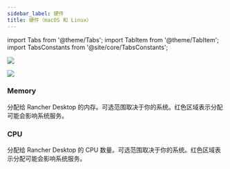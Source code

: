 ```yaml
---
sidebar_label: 硬件
title: 硬件（macOS 和 Linux）
---
```


import Tabs from '@theme/Tabs';
import TabItem from '@theme/TabItem';
import TabsConstants from '@site/core/TabsConstants';

<Tabs groupId="os">
<TabItem value="macOS">

![](https://suse-rancher-media.s3.amazonaws.com/desktop/v1.9/preferences/macOS_virtualMachine_tabHardware.png)

</TabItem>
<TabItem value="Linux">

![](https://suse-rancher-media.s3.amazonaws.com/desktop/v1.9/preferences/Linux_virtualMachine_tabHardware.png)

</TabItem>
</Tabs>

### Memory

分配给 Rancher Desktop 的内存。可选范围取决于你的系统。红色区域表示分配可能会影响系统服务。

### CPU

分配给 Rancher Desktop 的 CPU 数量。可选范围取决于你的系统。红色区域表示分配可能会影响系统服务。
